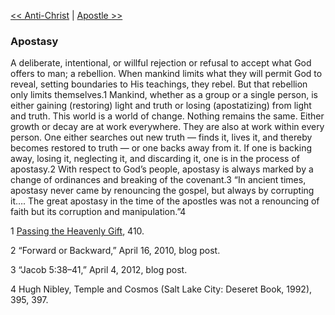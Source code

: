 [<< Anti-Christ](Anti-Christ)  |  [Apostle >>](Apostle)

### Apostasy
A deliberate, intentional, or willful rejection or refusal to accept what God offers to man; a rebellion. When mankind limits what they will permit God to reveal, setting boundaries to His teachings, they rebel. But that rebellion only limits themselves.1 Mankind, whether as a group or a single person, is either gaining (restoring) light and truth or losing (apostatizing) from light and truth. This world is a world of change. Nothing remains the same. Either growth or decay are at work everywhere. They are also at work within every person. One either searches out new truth — finds it, lives it, and thereby becomes restored to truth — or one backs away from it. If one is backing away, losing it, neglecting it, and discarding it, one is in the process of apostasy.2 With respect to God’s people, apostasy is always marked by a change of ordinances and breaking of the covenant.3 “In ancient times, apostasy never came by renouncing the gospel, but always by corrupting it…. The great apostasy in the time of the apostles was not a renouncing of faith but its corruption and manipulation.”4



1
[Passing the Heavenly Gift](#), 410.


2 “Forward or Backward,” April 16, 2010, blog post.


3 “Jacob 5:38–41,” April 4, 2012, blog post.


4 Hugh Nibley, Temple and Cosmos (Salt Lake City: Deseret Book, 1992), 395, 397.